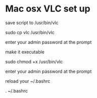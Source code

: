 # Mac osx VLC set up

save script to  /usr/bin/vlc

sudo cp vlc /usr/bin/vlc

enter your admin password at the prompt


make it executable

sudo chmod +x /usr/bin/vlc


enter your admin password at the prompt


reload your ~/.bashrc

. ~/.bashrc

